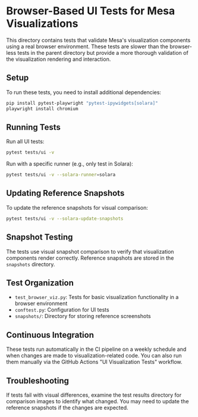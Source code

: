 # Browser-Based UI Tests for Mesa Visualizations

This directory contains tests that validate Mesa's visualization components using a real browser environment. These tests are slower than the browser-less tests in the parent directory but provide a more thorough validation of the visualization rendering and interaction.

## Setup

To run these tests, you need to install additional dependencies:

```bash
pip install pytest-playwright "pytest-ipywidgets[solara]"
playwright install chromium
```

## Running Tests

Run all UI tests:

```bash
pytest tests/ui -v
```

Run with a specific runner (e.g., only test in Solara):

```bash
pytest tests/ui -v --solara-runner=solara
```

## Updating Reference Snapshots

To update the reference snapshots for visual comparison:

```bash
pytest tests/ui -v --solara-update-snapshots
```

## Snapshot Testing

The tests use visual snapshot comparison to verify that visualization components render correctly. Reference snapshots are stored in the `snapshots` directory.

## Test Organization

- `test_browser_viz.py`: Tests for basic visualization functionality in a browser environment
- `conftest.py`: Configuration for UI tests
- `snapshots/`: Directory for storing reference screenshots

## Continuous Integration

These tests run automatically in the CI pipeline on a weekly schedule and when changes are made to visualization-related code. You can also run them manually via the GitHub Actions "UI Visualization Tests" workflow.

## Troubleshooting

If tests fail with visual differences, examine the test results directory for comparison images to identify what changed. You may need to update the reference snapshots if the changes are expected. 